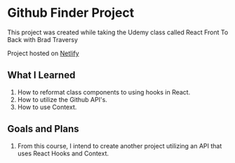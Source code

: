 # Github Finder Project

This project was created while taking the Udemy class called React Front To Back with Brad Traversy

Project hosted on [Netlify](https://determined-mayer-1e6f89.netlify.app/)

## What I Learned

1. How to reformat class components to using hooks in React.
2. How to utilize the Github API's.
3. How to use Context.

## Goals and Plans

1. From this course, I intend to create another project utilizing an API that uses React Hooks and Context.
